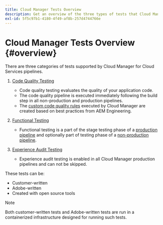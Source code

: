 ```yaml
---
title: Cloud Manager Tests Overview
description: Get an overview of the three types of tests that Cloud Manager automatically runs to ensure quality of your custom code.
exl-id: 5f5c97b1-4180-4f49-af8b-257d4744766e
---
```


# Cloud Manager Tests Overview {#overview}

There are three categories of tests supported by Cloud Manager for Cloud Services pipelines.

1. [Code Quality Testing](/help/implementing/cloud-manager/code-quality-testing.md)

   * Code quality testing evaluates the quality of your application code.
   * The code quality pipeline is executed immediately following the build step in all non-production and production pipelines.
   * The [custom code quality rules](/help/implementing/cloud-manager/custom-code-quality-rules.md) executed by Cloud Manager are created based on best practices from AEM Engineering.

1. [Functional Testing](/help/implementing/cloud-manager/functional-testing.md)

   * Functional testing is a part of the stage testing phase of a [production pipeline](/help/implementing/cloud-manager/configuring-pipelines/configuring-production-pipelines.md) and optionally part of testing phase of a [non-production pipeline](/help/implementing/cloud-manager/configuring-pipelines/configuring-non-production-pipelines.md).

1. [Experience Audit Testing](/help/implementing/cloud-manager/experience-audit-testing.md)

   * Experience audit testing is enabled in all Cloud Manager production pipelines and can not be skipped.

These tests can be:

* Customer-written 
* Adobe-written
* Created with open source tools 

>[!NOTE]
>
> Both customer-written tests and Adobe-written tests are run in a containerized infrastructure designed for running such tests.
